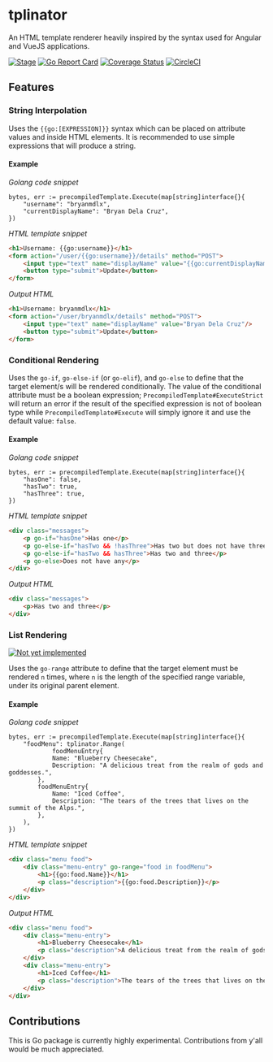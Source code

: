 # tplinator

An HTML template renderer heavily inspired by the syntax used for Angular and VueJS applications.

[![Stage](https://img.shields.io/badge/experimental-red.svg)](https://img.shields.io/badge/experimental-red.svg)
[![Go Report Card](https://goreportcard.com/badge/github.com/bmdelacruz/tplinator)](https://goreportcard.com/report/github.com/bmdelacruz/tplinator)
[![Coverage Status](https://coveralls.io/repos/github/bmdelacruz/tplinator/badge.svg?branch=master)](https://coveralls.io/github/bmdelacruz/tplinator?branch=master)
[![CircleCI](https://circleci.com/gh/bmdelacruz/tplinator/tree/master.svg?style=svg)](https://circleci.com/gh/bmdelacruz/tplinator/tree/master)


## Features

### String Interpolation

Uses the `{{go:[EXPRESSION]}}` syntax which can be placed on attribute values and inside HTML elements. It is recommended to use simple expressions that will produce a string. 

#### Example

*Golang code snippet*

```golang
bytes, err := precompiledTemplate.Execute(map[string]interface{}{
    "username": "bryanmdlx",
    "currentDisplayName": "Bryan Dela Cruz",
})
```

*HTML template snippet*

```html
<h1>Username: {{go:username}}</h1>
<form action="/user/{{go:username}}/details" method="POST">
    <input type="text" name="displayName" value="{{go:currentDisplayName}}"/>
    <button type="submit">Update</button>
</form>
```

*Output HTML*

```html
<h1>Username: bryanmdlx</h1>
<form action="/user/bryanmdlx/details" method="POST">
    <input type="text" name="displayName" value="Bryan Dela Cruz"/>
    <button type="submit">Update</button>
</form>
```

### Conditional Rendering

Uses the `go-if`, `go-else-if` (or `go-elif`), and `go-else` to define that the target element/s will be rendered conditionally. The value of the conditional attribute must be a boolean expression; `PrecompiledTemplate#ExecuteStrict` will return an error if the result of the specified expression is not of boolean type while `PrecompiledTemplate#Execute` will simply ignore it and use the default value: `false`.

#### Example

*Golang code snippet*

```golang
bytes, err := precompiledTemplate.Execute(map[string]interface{}{
    "hasOne": false,
    "hasTwo": true,
    "hasThree": true,
})
```

*HTML template snippet*

```html
<div class="messages">
    <p go-if="hasOne">Has one</p>
    <p go-else-if="hasTwo && !hasThree">Has two but does not have three</p>
    <p go-else-if="hasTwo && hasThree">Has two and three</p>
    <p go-else>Does not have any</p>
</div>
```

*Output HTML*

```html
<div class="messages">
    <p>Has two and three</p>
</div>
```

### List Rendering

[![Not yet implemented](https://img.shields.io/badge/-Not%20yet%20implemented-red.svg)](https://img.shields.io/badge/-Not%20yet%20implemented-red.svg)

Uses the `go-range` attribute to define that the target element must be rendered `n` times, where `n` is the length of the specified range variable, under its original parent element.

#### Example

*Golang code snippet*

```golang
bytes, err := precompiledTemplate.Execute(map[string]interface{}{
    "foodMenu": tplinator.Range(
            foodMenuEntry{
            Name: "Blueberry Cheesecake",
            Description: "A delicious treat from the realm of gods and goddesses.",
        },
        foodMenuEntry{
            Name: "Iced Coffee",
            Description: "The tears of the trees that lives on the summit of the Alps.",
        },
    ),
})
```

*HTML template snippet*

```html
<div class="menu food">
    <div class="menu-entry" go-range="food in foodMenu">
        <h1>{{go:food.Name}}</h1>
        <p class="description">{{go:food.Description}}</p>
    </div>
</div>
```

*Output HTML*

```html
<div class="menu food">
    <div class="menu-entry">
        <h1>Blueberry Cheesecake</h1>
        <p class="description">A delicious treat from the realm of gods and goddesses.</p>
    </div>
    <div class="menu-entry">
        <h1>Iced Coffee</h1>
        <p class="description">The tears of the trees that lives on the summit of the Alps.</p>
    </div>
</div>
```

## Contributions

This is Go package is currently highly experimental. Contributions from y'all would be much appreciated.